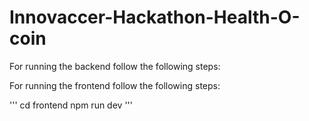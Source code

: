 # Innovaccer-Hackathon-Health-O-coin

For running the backend follow the following steps:


For running the frontend follow the following steps:

'''
cd frontend
npm run dev
'''

